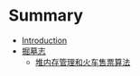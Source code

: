 # Summary

* [Introduction](README.md)
* [掘墓志](jue-mu-zhi.md)
  * [堆内存管理和火车售票算法](heap-and-train-ticket.md)

